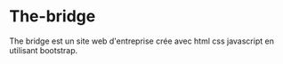 # The-bridge
The bridge est un site web d'entreprise crée avec html css javascript en utilisant bootstrap.
